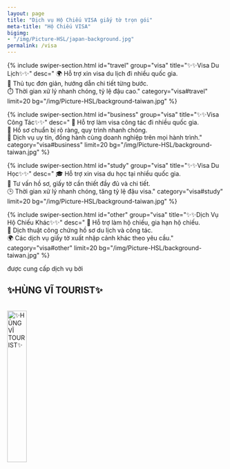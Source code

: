 ```yaml
---
layout: page
title: "Dịch vụ Hộ Chiếu VISA giấy tờ trọn gói"
meta-title: "Hộ Chiếu VISA"
bigimg:
- "/img/Picture-HSL/japan-background.jpg"
permalink: /visa
---
```


<!-- Layer 1 VISUAL POI PIXEL -->

{% include swiper-section.html
   id="travel" 
   group="visa"
   title="✨✨Visa Du Lịch✨✨" 
   desc="     🌍 Hỗ trợ xin visa du lịch đi nhiều quốc gia.<br>
              📑 Thủ tục đơn giản, hướng dẫn chi tiết từng bước.<br>
              ⏱️ Thời gian xử lý nhanh chóng, tỷ lệ đậu cao."
   category="visa#travel"
   limit=20 
   bg="/img/Picture-HSL/background-taiwan.jpg"
%}


<!-- Layer 1 ✨Visa Công Tác✨ -->

{% include swiper-section.html
   id="business" 
   group="visa"
   title="✨✨Visa Công Tác✨✨" 
   desc="   💼 Hỗ trợ làm visa công tác đi nhiều quốc gia.<br>
            📑 Hồ sơ chuẩn bị rõ ràng, quy trình nhanh chóng.<br>
            🤝 Dịch vụ uy tín, đồng hành cùng doanh nghiệp trên mọi hành trình."
   category="visa#business"
   limit=20 
   bg="/img/Picture-HSL/background-taiwan.jpg"
%}


<!-- Layer 1 ✨Visa Du Học✨ -->

{% include swiper-section.html
   id="study" 
   group="visa"
   title="✨✨Visa Du Học✨✨" 
   desc="   🎓 Hỗ trợ xin visa du học tại nhiều quốc gia.<br>
            📑 Tư vấn hồ sơ, giấy tờ cần thiết đầy đủ và chi tiết.<br>
            🕒 Thời gian xử lý nhanh chóng, tăng tỷ lệ đậu visa."
   category="visa#study"
   limit=20 
   bg="/img/Picture-HSL/background-taiwan.jpg"
%}


<!-- Layer 1 OTHER -->


{% include swiper-section.html
   id="other" 
   group="visa"
   title="✨✨Dịch Vụ Hộ Chiếu Khác✨✨" 
   desc="   🛂 Hỗ trợ làm hộ chiếu, gia hạn hộ chiếu.<br>
            📄 Dịch thuật công chứng hồ sơ du lịch và công tác.<br>
            🌍 Các dịch vụ giấy tờ xuất nhập cảnh khác theo yêu cầu."
   category="visa#other"
   limit=20 
   bg="/img/Picture-HSL/background-taiwan.jpg"
%}


<!-- Layer 4 -->

<div class="gradient-bg">
  <div class="gradient-text">
    <P>được cung cấp dịch vụ bởi</P><h2>✨HÙNG VĨ TOURIST✨</h2>
    <br>
    <div class="text-center">
      <a target="_blank" rel="noopener" href="/" class="project-link" title="✨HÙNG VĨ TOURIST✨">
        <img src="{{ site.baseurl }}/img/Picture-HSL/logo-trans.png" class="img-rounded" loading="lazy" alt="✨HÙNG VĨ TOURIST✨" width="30%" />
      </a>
    </div>
  </div>
</div>
